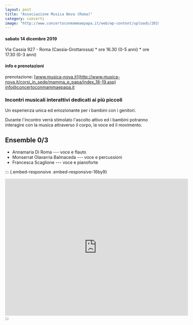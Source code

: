 ```yaml
---
layout: post
title: "Associazione Musica Nova (Roma)"
category: concerti
image: "http://www.concertoconmammaepapa.it/web/wp-content/uploads/2019/08/musica-nova-14-dicembre-2019.jpg"
---
```


#### sabato 14 dicembre 2019

Via Cassia 927 - Roma (Cassia-Grottarossa) \* ore 16.30 (0-5 anni) \* ore 17.30 (0-3 anni)

#### info e prenotazioni

prenotazione: [www.musica-nova.it](http://www.musica-nova.it/corsi_in_sede/mamma_e_papa/index_18-19.asp) [info\@concertoconmammaepapa.it](mailto:info@concertoconmammaepapa.it)

### Incontri musicali interattivi dedicati ai più piccoli

Un esperienza unica ed emozionante per i bambini con i genitori.

Durante l'incontro verrà stimolato l'ascolto attivo ed i bambini potranno interagire con la musica attraverso il corpo, la voce ed il movimento.

## Ensemble 0/3

-   Annamaria Di Roma --- voce e flauto
-   Monserrat Olavarria Balmaceda --- voce e percussioni
-   Francesca Scaglione --- voce e pianoforte

::: {.embed-responsive .embed-responsive-16by9}
<iframe src="https://www.google.com/maps/embed?pb=!1m10!1m8!1m3!1d5932.690745345036!2d12.433446!3d41.971394!3m2!1i1024!2i768!4f13.1!5e0!3m2!1sit!2sit!4v1573601988823!5m2!1sit!2sit" width="600" height="450" frameborder="0" style="border:0;" allowfullscreen>

</iframe>
:::
